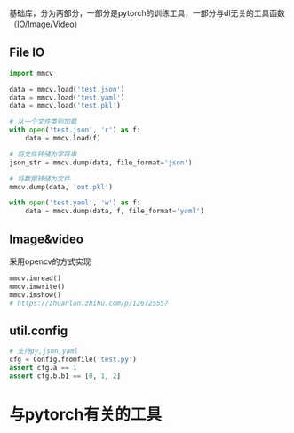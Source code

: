 基础库，分为两部分，一部分是pytorch的训练工具，一部分与dl无关的工具函数（IO/Image/Video）

## File IO

```python
import mmcv

data = mmcv.load('test.json')
data = mmcv.load('test.yaml')
data = mmcv.load('test.pkl')

# 从一个文件类别加载
with open('test.json', 'r') as f:
    data = mmcv.load(f)

# 将文件转储为字符串
json_str = mmcv.dump(data, file_format='json')

# 将数据转储为文件
mmcv.dump(data, 'out.pkl')

with open('test.yaml', 'w') as f:
    data = mmcv.dump(data, f, file_format='yaml')
```

## Image&video

采用opencv的方式实现

```python
mmcv.imread()
mmcv.imwrite()
mmcv.imshow()
# https://zhuanlan.zhihu.com/p/126725557
```

## util.config

```python
# 支持py,json,yaml
cfg = Config.fromfile('test.py')
assert cfg.a == 1
assert cfg.b.b1 == [0, 1, 2]
```



# 与pytorch有关的工具


